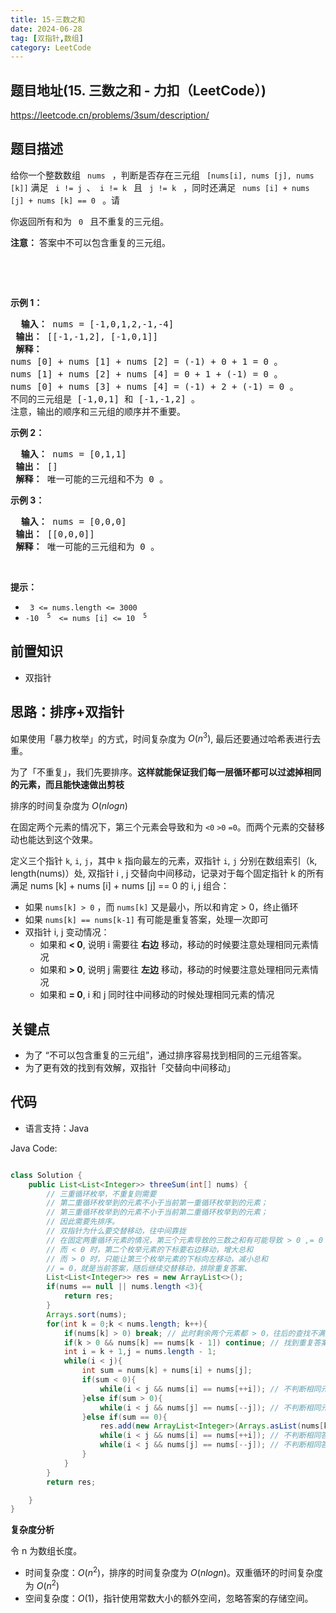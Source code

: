 ```yaml
---
title: 15-三数之和
date: 2024-06-28
tag: [双指针,数组]
category: LeetCode
---
```




## 题目地址(15. 三数之和 - 力扣（LeetCode）)

https://leetcode.cn/problems/3sum/description/

## 题目描述

<p> 给你一个整数数组 <code> nums </code> ，判断是否存在三元组 <code> [nums[i], nums [j], nums [k]]</code> 满足 <code> i != j </code>、<code> i != k </code> 且 <code> j != k </code> ，同时还满足 <code> nums [i] + nums [j] + nums [k] == 0 </code> 。请 </p>

<p> 你返回所有和为 <code> 0 </code> 且不重复的三元组。</p>

<p> <strong> 注意：</strong> 答案中不可以包含重复的三元组。</p>

<p>&nbsp; </p>

<p>&nbsp; </p>

<p> <strong> 示例 1：</strong> </p>

<pre> <strong> 输入：</strong> nums = [-1,0,1,2,-1,-4]
<strong> 输出：</strong> [[-1,-1,2], [-1,0,1]]
<strong> 解释：</strong>
nums [0] + nums [1] + nums [2] = (-1) + 0 + 1 = 0 。
nums [1] + nums [2] + nums [4] = 0 + 1 + (-1) = 0 。
nums [0] + nums [3] + nums [4] = (-1) + 2 + (-1) = 0 。
不同的三元组是 [-1,0,1] 和 [-1,-1,2] 。
注意，输出的顺序和三元组的顺序并不重要。
</pre>

<p> <strong> 示例 2：</strong> </p>

<pre> <strong> 输入：</strong> nums = [0,1,1]
<strong> 输出：</strong> []
<strong> 解释：</strong> 唯一可能的三元组和不为 0 。
</pre>

<p> <strong> 示例 3：</strong> </p>

<pre> <strong> 输入：</strong> nums = [0,0,0]
<strong> 输出：</strong> [[0,0,0]]
<strong> 解释：</strong> 唯一可能的三元组和为 0 。
</pre>

<p>&nbsp; </p>

<p> <strong> 提示：</strong> </p>

<ul>
	<li> <code> 3 &lt;= nums.length &lt;= 3000 </code> </li>
	<li> <code>-10 <sup> 5 </sup> &lt;= nums [i] &lt;= 10 <sup> 5 </sup> </code> </li>
</ul>


## 前置知识

- 双指针

## 思路：排序+双指针

如果使用「暴力枚举」的方式，时间复杂度为 $O(n^3)$, 最后还要通过哈希表进行去重。

为了「不重复」，我们先要排序。**这样就能保证我们每一层循环都可以过滤掉相同的元素，而且能快速做出剪枝**

排序的时间复杂度为 $O(nlogn)$

在固定两个元素的情况下，第三个元素会导致和为 `<0` `>0` `=0`。而两个元素的交替移动也能达到这个效果。

定义三个指针 `k`, `i`, `j`，其中 `k` 指向最左的元素，双指针 `i`, `j` 分别在数组索引（k, length(nums)）处, 双指针 i , j 交替向中间移动，记录对于每个固定指针 k 的所有满足 nums [k] + nums [i] + nums [j] == 0 的 i, j 组合：

- 如果 `nums[k] > 0` ，而 `nums[k]` 又是最小，所以和肯定 > 0，终止循环
- 如果 `nums[k] == nums[k-1]` 有可能是重复答案，处理一次即可
- 双指针 i, j 变动情况：
  - 如果和 **< 0**, 说明 i 需要往 **右边** 移动，移动的时候要注意处理相同元素情况
  - 如果和 **> 0**, 说明 j 需要往 **左边** 移动，移动的时候要注意处理相同元素情况
  - 如果和 **= 0**, i 和 j 同时往中间移动的时候处理相同元素的情况

## 关键点

-  为了 “不可以包含重复的三元组”，通过排序容易找到相同的三元组答案。
-  为了更有效的找到有效解，双指针「交替向中间移动」

## 代码

- 语言支持：Java

Java Code:

```java

class Solution {
    public List<List<Integer>> threeSum(int[] nums) {
        // 三重循环枚举，不重复则需要
        // 第二重循环枚举到的元素不小于当前第一重循环枚举到的元素；
        // 第三重循环枚举到的元素不小于当前第二重循环枚举到的元素；
        // 因此需要先排序。
        // 双指针为什么要交替移动，往中间靠拢
        // 在固定两重循环元素的情况，第三个元素导致的三数之和有可能导致 > 0 ,= 0 < 0，也有可能 = 0（重复答案）
        // 而 < 0 时，第二个枚举元素的下标要右边移动，增大总和
        // 而 > 0 时，只能让第三个枚举元素的下标向左移动，减小总和
        // = 0，就是当前答案，随后继续交替移动，排除重复答案、
        List<List<Integer>> res = new ArrayList<>();
        if(nums == null || nums.length <3){
            return res;
        }
        Arrays.sort(nums);
        for(int k = 0;k < nums.length; k++){
            if(nums[k] > 0) break; // 此时剩余两个元素都 > 0，往后的查找不满足。
            if(k > 0 && nums[k] == nums[k - 1]) continue; // 找到重复答案（题目要求不重复）
            int i = k + 1,j = nums.length - 1;
            while(i < j){
                int sum = nums[k] + nums[i] + nums[j];
                if(sum < 0){
                    while(i < j && nums[i] == nums[++i]); // 不判断相同元素
                }else if(sum > 0){
                    while(i < j && nums[j] == nums[--j]); // 不判断相同元素
                }else if(sum == 0){
                    res.add(new ArrayList<Integer>(Arrays.asList(nums[k],nums[i],nums[j])));
                    while(i < j && nums[i] == nums[++i]); // 不判断相同答案的元素
                    while(i < j && nums[j] == nums[--j]); // 不判断相同答案的元素
                }
            }
        }
        return res;

    }
}

```


**复杂度分析**

令 n 为数组长度。

- 时间复杂度：$O(n^2)$，排序的时间复杂度为 $O(nlogn)$。双重循环的时间复杂度为 $O(n^2)$
- 空间复杂度：$O(1)$，指针使用常数大小的额外空间，忽略答案的存储空间。
